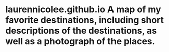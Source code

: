 # laurennicolee.github.io A map of my favorite destinations, including short descriptions of the destinations, as well as a photograph of the places. 
